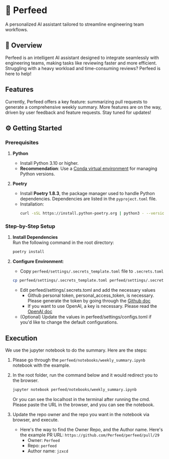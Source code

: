 # 🚀 Perfeed
A personalized AI assistant tailored to streamline engineering team workflows.

## 🌟 Overview
Perfeed is an intelligent AI assistant designed to integrate seamlessly with engineering teams, making tasks like reviewing faster and more efficient. Struggling with a heavy workload and time-consuming reviews? Perfeed is here to help!

## Features
Currently, Perfeed offers a key feature: summarizing pull requests to generate a comprehensive weekly summary. More features are on the way, driven by user feedback and feature requests. Stay tuned for updates!

## ⚙️ Getting Started

### Prerequisites

1. **Python**  
   - Install Python 3.10 or higher.  
   - **Recommendation**: Use a [Conda virtual environment](https://docs.conda.io/projects/conda/en/latest/user-guide/tasks/manage-environments.html) for managing Python versions.

2. **Poetry**  
   - Install **Poetry 1.8.3**, the package manager used to handle Python dependencies. Dependencies are listed in the `pyproject.toml` file.  
   - Installation:  
     ```bash
     curl -sSL https://install.python-poetry.org | python3 - --version 1.8.3
     ```

### Step-by-Step Setup

1. **Install Dependencies**  
   Run the following command in the root directory:  
   ```bash
   poetry install
   ```
   
2. **Configure Environment**:
    - Copy `perfeed/settings/.secrets_template.toml` file to `.secrets.toml`
    ```bash
    cp perfeed/settings/.secrets_template.toml perfeed/settings/.secrets.toml
    ```
    - Edit perfeed/settings/.secrets.toml and add the necessary values 
        - Github personal token, personal_access_token, is necessary. Please generate the token by going through the [Github doc](https://docs.github.com/en/authentication/keeping-your-account-and-data-secure/managing-your-personal-access-tokens)
        - If you want to use OpenAI, a key is necessary. Please read the [OpenAI doc](https://help.openai.com/en/articles/4936850-where-do-i-find-my-openai-api-key)
    - (Optional) Update the values in perfeed/settings/configs.toml if you'd like to change the default configurations.

##  Execution 
We use the jupyter notebook to do the summary. Here are the steps:
1. Please go through the `perfeed/notebooks/weekly_summary.ipynb` notebook with the example.

2. In the root folder, run the command below and it would redirect you to the browser.
   ```bash
   jupyter notebook perfeed/notebooks/weekly_summary.ipynb
   ```

   Or you can see the localhost in the terminal after running the cmd. Please paste the URL in the browser, and you can see the notebook.

3. Update the repo owner and the repo you want in the notebook via browser, and execute. 
   - Here's the way to find the Owner Repo, and the Author name. Here's the example PR URL: `https://github.com/Perfeed/perfeed/pull/29`
      - Owner: `Perfeed`
      - Repo: `perfeed` 
      - Author name: `jzxcd`